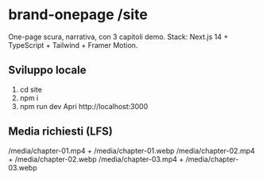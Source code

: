 ﻿# brand-onepage /site
One-page scura, narrativa, con 3 capitoli demo.
Stack: Next.js 14 + TypeScript + Tailwind + Framer Motion.

## Sviluppo locale
1) cd site
2) npm i
3) npm run dev
Apri http://localhost:3000

## Media richiesti (LFS)
/media/chapter-01.mp4 + /media/chapter-01.webp
/media/chapter-02.mp4 + /media/chapter-02.webp
/media/chapter-03.mp4 + /media/chapter-03.webp
